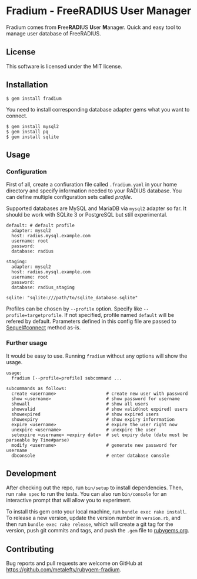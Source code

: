 # Fradium - FreeRADIUS User Manager

Fradium comes from **F**ree**RADI**US **U**ser **M**anager. Quick and easy tool to manage user database of FreeRADIUS.

## License
This software is licensed under the MIT license.

## Installation

    $ gem install fradium

You need to install corresponding database adapter gems what you want to connect.

    $ gem install mysql2
    $ gem install pq
    $ gem install sqlite

## Usage

### Configuration

First of all, create a confiuration file called `.fradium.yaml` in your home directory and specify information needed to your RADIUS database. You can define multiple configuration sets called *profile*.

Supported databases are MySQL and MariaDB via `mysql2` adapter so far. It should be work with SQLite 3 or PostgreSQL but still experimental.

```
default: # default profile
  adapter: mysql2
  host: radius.mysql.example.com
  username: root
  password:
  database: radius

staging:
  adapter: mysql2
  host: radius.mysql.example.com
  username: root
  password:
  database: radius_staging

sqlite: "sqlite:///path/to/sqlite_database.sqlite"
```

Profiles can be chosen by `--profile` option. Specify like `--profile=targetprofile`. If not specified, profile named `default` will be refered by default. Parameters defined in this config file are passed to [Sequel#connect](https://www.rubydoc.info/github/evanfarrar/opensprints/Sequel.connect) method as-is.

### Further usage

It would be easy to use. Running `fradium` without any options will show the usage.

```
usage:
  fradium [--profile=profile] subcommand ...

subcommands as follows:
  create <username>                   # create new user with password
  show <username>                     # show password for username
  showall                             # show all users
  showvalid                           # show valid(not expired) users
  showexpired                         # show expired users
  showexpiry                          # show expiry inforrmation
  expire <username>                   # expire the user right now
  unexpire <username>                 # unexpire the user
  setexpire <username> <expiry date>  # set expiry date (date must be parseable by Time#parse)
  modify <username>                   # generate new password for username
  dbconsole                           # enter database console
```

## Development

After checking out the repo, run `bin/setup` to install dependencies. Then, run `rake spec` to run the tests. You can also run `bin/console` for an interactive prompt that will allow you to experiment.

To install this gem onto your local machine, run `bundle exec rake install`. To release a new version, update the version number in `version.rb`, and then run `bundle exec rake release`, which will create a git tag for the version, push git commits and tags, and push the `.gem` file to [rubygems.org](https://rubygems.org).

## Contributing

Bug reports and pull requests are welcome on GitHub at https://github.com/metalefty/rubygem-fradium.
